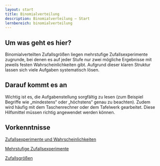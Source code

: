 ```yaml
---
layout: start
title: Binomialverteilung
description: Binomialverteilung – Start
lernbereich: binomialverteilung
---
```


## Um was geht es hier?

Binomialverteilten Zufallsgrößen liegen mehrstufige Zufallsexperimente zugrunde, bei denen es auf jeder Stufe nur zwei mögliche Ergebnisse mit jeweils festen Wahrscheinlichkeiten gibt. Aufgrund dieser klaren Struktur lassen sich viele Aufgaben systematisch lösen.

## Darauf kommt es an

Wichtig ist es, die Aufgabenstellung sorgfältig zu lesen (zum Beispiel Begriffe wie „mindestens“ oder „höchstens“ genau zu beachten). Zudem wird häufig mit dem Taschenrechner oder dem Tafelwerk gearbeitet. Diese Hilfsmittel müssen richtig angewendet werden können.

## Vorkenntnisse

<a
        href="{{ '/lernbereiche/stochastik/zufallsexperimente-und-wahrscheinlichkeiten/start.html' | relative_url }}"
        >Zufallsexperimente und Wahrscheinlichkeiten</a
      >

<a
        href="{{ '/lernbereiche/stochastik/mehrstufige-zufallsexperimente/start.html' | relative_url }}"
        >Mehrstufige Zufallsexperimente</a
      >

<a
        href="{{ '/lernbereiche/stochastik/zufallsgroessen/start.html' | relative_url }}"
        >Zufallsgrößen</a
      >
